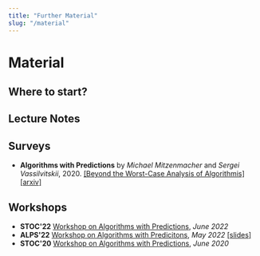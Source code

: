 ```yaml
---
title: "Further Material"
slug: "/material"
---
```


# Material

## Where to start?

## Lecture Notes

## Surveys

- **Algorithms with Predictions** by _Michael Mitzenmacher_ and _Sergei Vassilvitskii_, 2020. [[Beyond the Worst-Case Analysis of Algorithmis]](https://www.cambridge.org/core/books/beyond-the-worstcase-analysis-of-algorithms/8A8128BBF7FC2857471E9CA52E69AC21) [[arxiv]](https://arxiv.org/pdf/2006.09123.pdf)

## Workshops

- **STOC'22** [Workshop on Algorithms with Predictions](https://theory.stanford.edu/~sergei/stoc2022alps.html), _June 2022_
- **ALPS'22** [Workshop on Algorithms with Predicitons](https://alps2022.epfl.ch/), _May 2022_ [[slides]](https://alps2022.epfl.ch/schedule/)
- **STOC'20** [Workshop on Algorithms with Predictions](https://www.mit.edu/~vakilian/stoc-workshop.html), _June 2020_